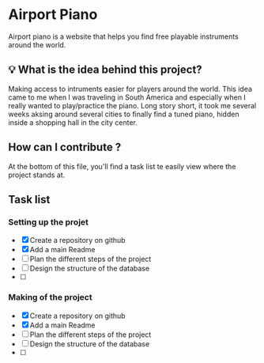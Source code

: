 # Airport Piano
Airport piano is a website that helps you find free playable instruments around the world.

## :bulb: What is the idea behind this project?

Making access to intruments easier for players around the world. This idea came to me when I was traveling in South America and especially when I really wanted to play/practice the piano. Long story short, it took me several weeks aksing around several cities to finally find a tuned piano, hidden inside a shopping hall in the city center.

## How can I contribute ?

At the bottom of this file, you'll find a task list te easily view where the project stands at.

## Task list

### Setting up the projet

- [x] Create a repository on github
- [x] Add a main Readme
- [ ] Plan the different steps of the project
- [ ] Design the structure of the database
- [ ] 

### Making of the project

- [x] Create a repository on github
- [x] Add a main Readme
- [ ] Plan the different steps of the project
- [ ] Design the structure of the database
- [ ] 
